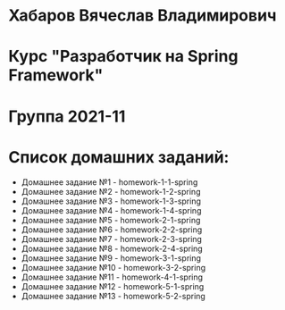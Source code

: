 # Хабаров Вячеслав Владимирович
# Курс "Разработчик на Spring Framework"
# Группа 2021-11
# Список домашних заданий:
+ Домашнее задание №1 - homework-1-1-spring
+ Домашнее задание №2 - homework-1-2-spring
+ Домашнее задание №3 - homework-1-3-spring
+ Домашнее задание №4 - homework-1-4-spring
+ Домашнее задание №5 - homework-2-1-spring
+ Домашнее задание №6 - homework-2-2-spring
+ Домашнее задание №7 - homework-2-3-spring
+ Домашнее задание №8 - homework-2-4-spring
+ Домашнее задание №9 - homework-3-1-spring
+ Домашнее задание №10 - homework-3-2-spring
+ Домашнее задание №11 - homework-4-1-spring
+ Домашнее задание №12 - homework-5-1-spring
+ Домашнее задание №13 - homework-5-2-spring
